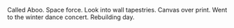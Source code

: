 Called Aboo. Space force. Look into wall tapestries. Canvas over print. Went to the winter dance concert. Rebuilding day.